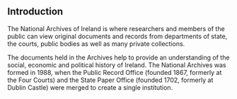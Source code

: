 ##  Introduction

The National Archives of Ireland is where researchers and members of the
public can view original documents and records from departments of state, the
courts, public bodies as well as many private collections.

The documents held in the Archives help to provide an understanding of the
social, economic and political history of Ireland. The National Archives was
formed in 1988, when the Public Record Office (founded 1867, formerly at the
Four Courts) and the State Paper Office (founded 1702, formerly at Dublin
Castle) were merged to create a single institution.

